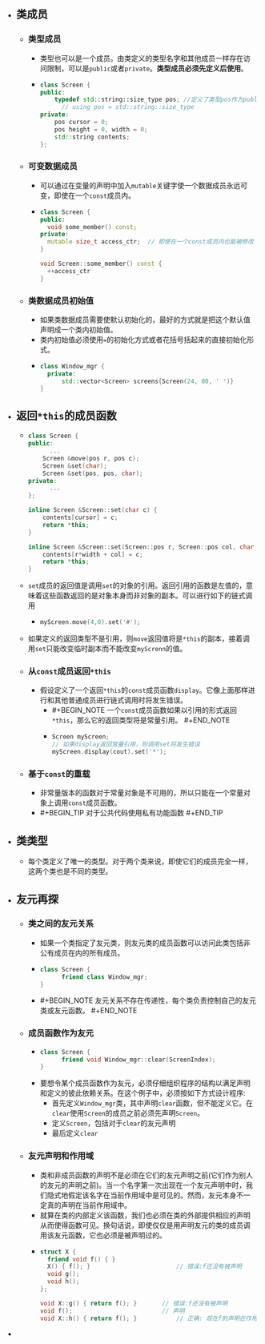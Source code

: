 - ## 类成员
	- ### 类型成员
		- 类型也可以是一个成员。由类定义的类型名字和其他成员一样存在访问限制，可以是`public`或者`private`。**类型成员必须先定义后使用**。
		- ```C++
		  class Screen {
		  public:
		      typedef std::string::size_type pos; //定义了类型pos作为public成员
		    	// using pos = std::string::size_type
		  private:
		      pos cursor = 0;
		      pos height = 0, width = 0;
		      std::string contents;
		  };
		  ```
	- ### 可变数据成员
		- 可以通过在变量的声明中加入`mutable`关键字使一个数据成员永远可变，即使在一个`const`成员内。
		- ```c++
		  class Screen {
		  public:
		    void some_member() const;
		  private:
		    mutable size_t access_ctr;	// 即使在一个const成员内也能被修改
		  }
		  
		  void Screen::some_member() const {
		    ++access_ctr
		  }
		  ```
	- ### 类数据成员初始值
		- 如果类数据成员需要使默认初始化的，最好的方式就是把这个默认值声明成一个类内初始值。
		- 类内初始值必须使用`=`的初始化方式或者花括号括起来的直接初始化形式。
		- ```C++
		  class Window_mgr {
		    private:
		    	std::vector<Screen> screens{Screen(24, 80, ' ')}
		  }
		  ```
- ## 返回`*this`的成员函数
	- ```c++
	  class Screen {
	  public:
	     	...
	      Screen &move(pos r, pos c);
	      Screen &set(char);
	      Screen &set(pos, pos, char);
	  private:
	     	...
	  };
	  
	  inline Screen &Screen::set(char c) {
	      contents[cursor] = c;
	      return *this;
	  }
	  
	  inline Screen &Screen::set(Screen::pos r, Screen::pos col, char c) {
	      contents[r*width + col] = c;
	      return *this;
	  }
	  ```
	- `set`成员的返回值是调用`set`的对象的引用。返回引用的函数是左值的，意味着这些函数返回的是对象本身而非对象的副本。可以进行如下的链式调用
		- ```C++
		  myScreen.move(4,0).set('#');
		  ```
	- 如果定义的返回类型不是引用，则`move`返回值将是`*this`的副本，接着调用`set`只能改变临时副本而不能改变`myScrenn`的值。
	- ### 从`const`成员返回`*this`
		- 假设定义了一个返回`*this`的`const`成员函数`display`。它像上面那样进行和其他普通成员进行链式调用时将发生错误。
			- #+BEGIN_NOTE
			  一个`const`成员函数如果以引用的形式返回`*this`，那么它的返回类型将是常量引用。
			  #+END_NOTE
			- ```c++
			  Screen myScreen;
			  // 如果display返回常量引用，则调用set将发生错误
			  myScreen.display(cout).set('*');
			  ```
	- ### 基于`const`的重载
		- 非常量版本的函数对于常量对象是不可用的，所以只能在一个常量对象上调用`const`成员函数。
		- #+BEGIN_TIP
		  对于公共代码使用私有功能函数
		  #+END_TIP
- ## 类类型
	- 每个类定义了唯一的类型。对于两个类来说，即使它们的成员完全一样，这两个类也是不同的类型。
- ## 友元再探
	- ### 类之间的友元关系
		- 如果一个类指定了友元类，则友元类的成员函数可以访问此类包括非公有成员在内的所有成员。
		- ```C++
		  class Screen {
		    	friend class Window_mgr;
		  }
		  ```
		- #+BEGIN_NOTE
		  友元关系不存在传递性，每个类负责控制自己的友元类或友元函数。
		  #+END_NOTE
	- ### 成员函数作为友元
		- ```C++
		  class Screen {
		    	friend void Window_mgr::clear(ScreenIndex);
		  }
		  ```
		- 要想令某个成员函数作为友元，必须仔细组织程序的结构以满足声明和定义的彼此依赖关系。在这个例子中，必须按如下方式设计程序:
			- 首先定义`Window_mgr`类，其中声明`clear`函数，但不能定义它。在`clear`使用`Screen`的成员之前必须先声明`Screen`。
			- 定义`Screen`，包括对于`clear`的友元声明
			- 最后定义`clear`
	- ### 友元声明和作用域
		- 类和非成员函数的声明不是必须在它们的友元声明之前(它们作为别人的友元的声明之前)。当一个名字第一次出现在一个友元声明中时，我们隐式地假定该名字在当前作用域中是可见的。然而，友元本身不一定真的声明在当前作用域中。
		- 就算在类的内部定义该函数，我们也必须在类的外部提供相应的声明从而使得函数可见。换句话说，即使仅仅是用声明友元的类的成员调用该友元函数，它也必须是被声明过的。
		- ```C++
		  struct X {
		    friend void f() { }
		    X() { f(); } 						// 错误:f还没有被声明
		    void g();
		    void h();
		  };
		  
		  void X::g() { return f(); } 		// 错误:f还没有被声明
		  void f();							// 声明
		  void X::h() { return f(); }			// 正确: 现在f的声明在作用域中了
		  ```
-